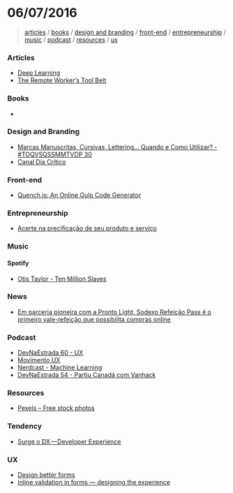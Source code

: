# 06/07/2016

> [articles](#articles) / [books](#books) / [design and branding](#design-and-branding) / [front-end](#front-end) / [entrepreneurship](#entrepreneurship) / [music](#music) / [podcast](#podcast) / [resources](#resources) / [ux](#ux)

### Articles
- [Deep Learning](http://deeplearning.net/)
- [The Remote Worker’s Tool Belt](http://webdesignledger.com/remote-working-tools/)

### Books

- [](https://estereografica.com/produtos/livros/como-criar-tipos/)

### Design and Branding

- [Marcas Manuscritas, Cursivas, Lettering... Quando e Como Utilizar? - #TOQVSQSSMMTVDP 30](https://www.youtube.com/watch?v=WWucth4l1fw)
- [Canal Dia Crítico](https://www.youtube.com/c/diacriticobr)

### Front-end

- [Quench.js: An Online Gulp Code Generator](http://webdesignledger.com/quench-gulp-generator/)

### Entrepreneurship

- [Acerte na precificação de seu produto e serviço](http://www.sebrae.com.br/sites/PortalSebrae/artigos/acerte-na-precificacao-de-seu-produto-e-servico,8038a9f08a446410VgnVCM1000003b74010aRCRD)

### Music

#### Spotify

- [Otis Taylor - Ten Million Slaves](https://open.spotify.com/track/72V1bO55c4PUcJiaq8dIqf)

### News

- [Em parceria pioneira com a Pronto Light, Sodexo Refeição Pass é o primeiro vale-refeição que possibilita compras online](http://tamer.com.br/sodexoimprensa/em-parceria-pioneira-com-a-pronto-light-sodexo-refeicao-pass-e-o-primeiro-vale-refeicao-que-possibilita-compras-online/)

### Podcast

- [DevNaEstrada 60 - UX](https://soundcloud.com/devnaestrada/devnaestrada-60-ux)
- [Movimento UX](https://soundcloud.com/movimento-ux/)
- [Nerdcast - Machine Learning](https://jovemnerd.com.br/nerdcast/nerdtech/machine-learning/)
- [DevNaEstrada 54 - Partiu Canadá com Vanhack](https://soundcloud.com/devnaestrada/devnaestrada-54-partiu-canada-com-vanhack)

### Resources

- [Pexels – Free stock photos](https://www.pexels.com/)

### Tendency

- [Surge o DX — Developer Experience
](http://imasters.com.br/desenvolvimento/surge-o-dx%E2%80%8A-%E2%80%8Adeveloper-experience/)

### UX

- [Design better forms](https://uxdesign.cc/design-better-forms-96fadca0f49c#.7n3uujuot)
- [Inline validation in forms — designing the experience](https://medium.com/wdstack/inline-validation-in-forms-designing-the-experience-123fb34088ce#.ge3g7go28)
